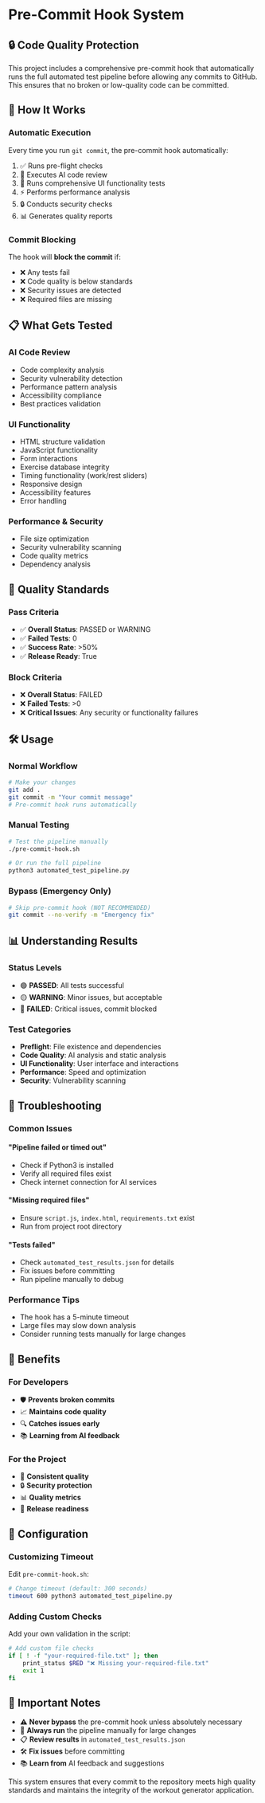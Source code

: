 # Pre-Commit Hook System

## 🔒 **Code Quality Protection**

This project includes a comprehensive pre-commit hook that automatically runs the full automated test pipeline before allowing any commits to GitHub. This ensures that no broken or low-quality code can be committed.

## 🚀 **How It Works**

### **Automatic Execution**
Every time you run `git commit`, the pre-commit hook automatically:
1. ✅ Runs pre-flight checks
2. 🤖 Executes AI code review
3. 🧪 Runs comprehensive UI functionality tests
4. ⚡ Performs performance analysis
5. 🔒 Conducts security checks
6. 📊 Generates quality reports

### **Commit Blocking**
The hook will **block the commit** if:
- ❌ Any tests fail
- ❌ Code quality is below standards
- ❌ Security issues are detected
- ❌ Required files are missing

## 📋 **What Gets Tested**

### **AI Code Review**
- Code complexity analysis
- Security vulnerability detection
- Performance pattern analysis
- Accessibility compliance
- Best practices validation

### **UI Functionality**
- HTML structure validation
- JavaScript functionality
- Form interactions
- Exercise database integrity
- Timing functionality (work/rest sliders)
- Responsive design
- Accessibility features
- Error handling

### **Performance & Security**
- File size optimization
- Security vulnerability scanning
- Code quality metrics
- Dependency analysis

## 🎯 **Quality Standards**

### **Pass Criteria**
- ✅ **Overall Status**: PASSED or WARNING
- ✅ **Failed Tests**: 0
- ✅ **Success Rate**: >50%
- ✅ **Release Ready**: True

### **Block Criteria**
- ❌ **Overall Status**: FAILED
- ❌ **Failed Tests**: >0
- ❌ **Critical Issues**: Any security or functionality failures

## 🛠️ **Usage**

### **Normal Workflow**
```bash
# Make your changes
git add .
git commit -m "Your commit message"
# Pre-commit hook runs automatically
```

### **Manual Testing**
```bash
# Test the pipeline manually
./pre-commit-hook.sh

# Or run the full pipeline
python3 automated_test_pipeline.py
```

### **Bypass (Emergency Only)**
```bash
# Skip pre-commit hook (NOT RECOMMENDED)
git commit --no-verify -m "Emergency fix"
```

## 📊 **Understanding Results**

### **Status Levels**
- 🟢 **PASSED**: All tests successful
- 🟡 **WARNING**: Minor issues, but acceptable
- 🔴 **FAILED**: Critical issues, commit blocked

### **Test Categories**
- **Preflight**: File existence and dependencies
- **Code Quality**: AI analysis and static analysis
- **UI Functionality**: User interface and interactions
- **Performance**: Speed and optimization
- **Security**: Vulnerability scanning

## 🔧 **Troubleshooting**

### **Common Issues**

#### **"Pipeline failed or timed out"**
- Check if Python3 is installed
- Verify all required files exist
- Check internet connection for AI services

#### **"Missing required files"**
- Ensure `script.js`, `index.html`, `requirements.txt` exist
- Run from project root directory

#### **"Tests failed"**
- Check `automated_test_results.json` for details
- Fix issues before committing
- Run pipeline manually to debug

### **Performance Tips**
- The hook has a 5-minute timeout
- Large files may slow down analysis
- Consider running tests manually for large changes

## 🎉 **Benefits**

### **For Developers**
- 🛡️ **Prevents broken commits**
- 📈 **Maintains code quality**
- 🔍 **Catches issues early**
- 📚 **Learning from AI feedback**

### **For the Project**
- 🚀 **Consistent quality**
- 🔒 **Security protection**
- 📊 **Quality metrics**
- 🎯 **Release readiness**

## 📝 **Configuration**

### **Customizing Timeout**
Edit `pre-commit-hook.sh`:
```bash
# Change timeout (default: 300 seconds)
timeout 600 python3 automated_test_pipeline.py
```

### **Adding Custom Checks**
Add your own validation in the script:
```bash
# Add custom file checks
if [ ! -f "your-required-file.txt" ]; then
    print_status $RED "❌ Missing your-required-file.txt"
    exit 1
fi
```

## 🚨 **Important Notes**

- ⚠️ **Never bypass** the pre-commit hook unless absolutely necessary
- 🔄 **Always run** the pipeline manually for large changes
- 📋 **Review results** in `automated_test_results.json`
- 🛠️ **Fix issues** before committing
- 📚 **Learn from** AI feedback and suggestions

This system ensures that every commit to the repository meets high quality standards and maintains the integrity of the workout generator application.
